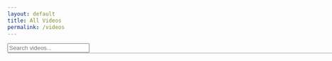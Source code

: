 ```yaml
---
layout: default
title: All Videos
permalink: /videos
---
```

<input type="text" id="video-search" placeholder="Search videos..." />
<div id="search-results"></div>
<style>#search-results {
  position: absolute;
  background: white;
  border: 1px solid #ccc;
  width: 100%;
}

.search-result {
  padding: 8px;
  cursor: pointer;
}

.search-result:hover {
  background: #f0f0f0;
}

    </style>
<script>
    document.addEventListener("DOMContentLoaded", function () {
  const searchInput = document.getElementById("video-search");
  const resultsContainer = document.getElementById("search-results");

  let videos = [];

  // Fetch video data
  fetch("assets/videos.json")
    .then((response) => response.json())
    .then((data) => (videos = data));

  searchInput.addEventListener("input", function () {
    const query = this.value.toLowerCase();
    resultsContainer.innerHTML = "";

    if (query.length === 0) return;

    const filteredVideos = videos.filter((video) =>
      video.title.toLowerCase().includes(query)
    );

    filteredVideos.forEach((video) => {
      const item = document.createElement("div");
      item.classList.add("search-result");
      item.textContent = video.title;
      item.addEventListener("click", () => {
        window.location.href = video.url;
      });
      resultsContainer.appendChild(item);
    });
  });
});

    </script>

<section class="section">
  <div class="container">
    <h1 class="title has-text-centered">{{ page.title }}</h1>
    <div class="columns is-multiline">
      {% for video in site.videos %}
        {% if video.path != "videos/index.md" %}
          <div class="column is-one-third">
            <div class="card">
              <div class="card-image">
                <figure class="image is-4by3">
                  <!-- Check if preview video exists -->
                  {% if video.preview %}
                    <video autoplay loop muted playsinline class="has-ratio">
                      <source src="{{ video.preview }}" type="video/mp4">
                      Your browser does not support the video tag.
                    </video>
                  {% else %}
                    <!-- Use YouTube thumbnail image if no video preview is available -->
                    <img src="https://img.youtube.com/vi/{{ video.VideoId }}/hqdefault.jpg" alt="{{ video.title }}">
                  {% endif %}
                </figure>
              </div>
              <div class="card-content">
                <div class="media">
                  <div class="media-content">
                    <p class="title is-4">
                      <a href="{{ video.url }}" class="has-text-dark">{{ video.title }}</a>
                    </p>
                    <p class="subtitle is-6">{{ video.author }}</p>
                  </div>
                </div>
                <div class="content">
                  <p>{{ video.description | truncate: 100 }}</p>
                  <a href="{{ video.url }}" class="button is-link is-small">Watch Video</a>
                </div>
              </div>
            </div>
          </div>
        {% endif %}
      {% endfor %}
    </div>
  </div>
</section>
